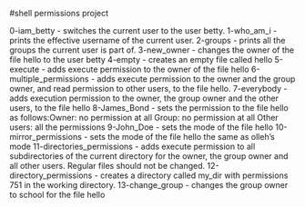 #shell permissions project

0-iam_betty - switches the current user to the user betty.
1-who_am_i - prints the effective username of the current user.
2-groups - prints all the groups the current user is part of.
3-new_owner - changes the owner of the file hello to the user betty
4-empty - creates an empty file called hello
5-execute - adds execute permission to the owner of the file hello
6-multiple_permissions - adds execute permission to the owner and the group owner, and read permission to other users, to the file hello.
7-everybody - adds execution permission to the owner, the group owner and the other users, to the file hello
8-James_Bond - sets the permission to the file hello as follows:Owner:
 no permission at all
Group: no permission at all
Other users: all the permissions
9-John_Doe -  sets the mode of the file hello
10-mirror_permissions - sets the mode of the file hello the same as olleh’s mode
11-directories_permissions -  adds execute permission to all subdirectories of the current directory for the owner, the group owner and all other users. Regular files should not be changed.
12-directory_permissions - creates a directory called my_dir with permissions 751 in the working directory.
13-change_group - changes the group owner to school for the file hello

